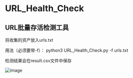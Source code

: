 # URL_Health_Check
## URL批量存活检测工具

将收集的资产放入urls.txt

用法（必须要带-f）：
python3 URL_Health_Check.py -f urls.txt

检测结果会在result.csv文件中保存

![image](https://github.com/dioos886/URL_Health_Check/assets/31064101/f80349df-9b4d-4a98-b12e-9b825bc372c1)
